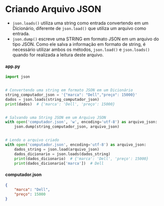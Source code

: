 # Criando Arquivo JSON


- ``json.loads()`` utiliza uma string como entrada convertendo em um Dicionário, diferente de ``json.load()`` que utiliza um arquivo como entrada.
- ``json.dump()`` escreve uma STRING em formato JSON em um arquivo do tipo JSON. Como ele salva a informação em formato de string, é necessário utilizar ambos os métodos, ``json.load()`` e ``json.loads()`` quando for realizada a leitura deste arquivo.


#### app.py
```python
import json


# Convertendo uma string em formato JSON em um Dicionário
string_computador_json = '{"marca": "Dell","preço": 15000}'
dados = json.loads(string_computador_json)
print(dados)  # {'marca': 'Dell', 'preço': 15000}


# Salvando uma String JSON em um Arquivo JSON
with open('computador.json', 'w', encoding='utf-8') as arquivo_json:
    json.dump(string_computador_json, arquivo_json)


# Lendo o arquivo criado
with open('computador.json', encoding='utf-8') as arquivo_json:
    dados_string = json.load(arquivo_json)
    dados_dicionario = json.loads(dados_string)
    print(dados_dicionario)  # {'marca': 'Dell', 'preço': 15000}
    print(dados_dicionario['marca'])  # Dell
```


#### computador.json
```json
{
    "marca": "Dell",
    "preço": 15000
}
```